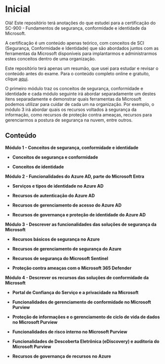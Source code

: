 # Inicial

Olá! Este repositório terá anotações do que estudei para a certificação do SC-900 - Fundamentos de segurança, conformidade e identidade da Microsoft.

A certificação é um conteúdo apenas teórico, com conceitos de SCI (Segurança, Conformidade e Identidade) que são abordados juntos com as ferramentas da Microsoft disponíveis para implantarmos e administrarmos estes conceitos dentro de uma organização. 

Este repositório terá apenas um resumão, que usei para estudar e revisar o conteúdo antes do exame. Para o conteúdo completo online e gratuito, clique [aqui](https://learn.microsoft.com/pt-br/certifications/exams/sc-900/).

O primeiro módulo traz os conceitos de segurança, conformidade e identidade e cada módulo seguinte irá abordar separadamente um destes itens separadamente e demonstrar quais ferramentas da Microsoft podemos utilizar para cuidar de cada um na organização. Por exemplo, o módulo 3 irá abordar quais os recursos voltados à segurança da informação, como recursos de proteção contra ameaças, recursos para gerenciarmos a postura de segurança na nuvem, entre outros.    

## Conteúdo

**Módulo 1 - Conceitos de segurança, conformidade e identidade**

* **Conceitos de segurança e conformidade**

* **Conceitos de identidade**

**Módulo 2 - Funcionalidades do Azure AD, parte do Microsoft Entra**

* **Serviços e tipos de identidade no Azure AD**

* **Recursos de autenticação do Azure AD**

* **Recursos de gerenciamento de acesso do Azure AD**

* **Recursos de governança e proteção de identidade do Azure AD**

**Módulo 3 - Descrever as funcionalidades das soluções de segurança da Microsoft**

* **Recursos básicos de segurança no Azure**

* **Recursos de gerenciamento de segurança do Azure**

* **Recursos de segurança do Microsoft Sentinel**

* **Proteção contra ameaças com o Microsoft 365 Defender**

**Módulo 4 - Descrever os recursos das soluções de conformidade da Microsoft**

* **Portal de Confiança do Serviço e a privacidade na Microsoft**

* **Funcionalidades de gerenciamento de conformidade no Microsoft Purview**

* **Proteção de informações e o gerenciamento de ciclo de vida de dados no Microsoft Purview**

* **Funcionalidades de risco interno no Microsoft Purview**

* **Funcionalidades de Descoberta Eletrônica (eDiscovery) e auditoria do Microsoft Purview**

* **Recursos de governança de recursos no Azure**



